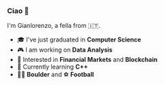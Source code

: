 ### Ciao 👋

I'm Gianlorenzo, a fella from :it:. 

-   :mortar_board: I've just graduated in **Computer Science**
-   :video_game: I am working on **Data Analysis**
-   :monocle_face: Interested in **Financial Markets** and **Blockchain** 
-   :seedling: Currently learning **C++**
-   :climbing_man: **Boulder** and :soccer: **Football**
